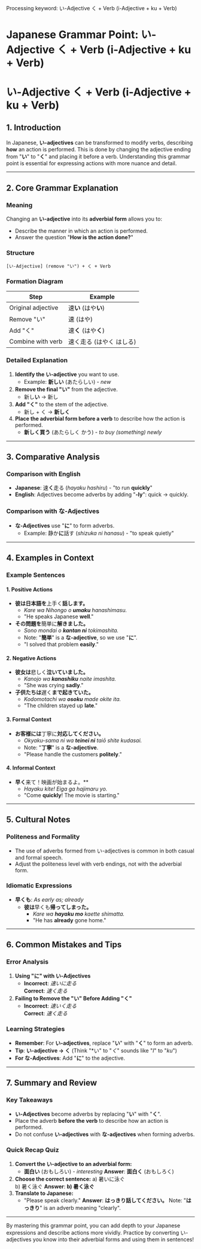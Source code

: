 Processing keyword: い-Adjective く + Verb (i-Adjective + ku + Verb)
# Japanese Grammar Point: い-Adjective く + Verb (i-Adjective + ku + Verb)
# い-Adjective く + Verb (i-Adjective + ku + Verb)
## 1. Introduction
In Japanese, **い-adjectives** can be transformed to modify verbs, describing **how** an action is performed. This is done by changing the adjective ending from "**い**" to "**く**" and placing it before a verb. Understanding this grammar point is essential for expressing actions with more nuance and detail.

---
## 2. Core Grammar Explanation
### Meaning
Changing an **い-adjective** into its **adverbial form** allows you to:
- Describe the manner in which an action is performed.
- Answer the question "**How is the action done?**"
### Structure
```
[い-Adjective] (remove "い") + く + Verb
```
### Formation Diagram
| Step              | Example                |
|-------------------|------------------------|
| Original adjective| 速**い** (はや**い**)    |
| Remove "い"       | 速 (はや)               |
| Add "く"          | 速**く** (はや**く**)    |
| Combine with verb | 速く走る (はやく はしる) |
### Detailed Explanation
1. **Identify the い-adjective** you want to use.
   - Example: **新しい** (あたらしい) - *new*
2. **Remove the final "い"** from the adjective.
   - 新し**い** → 新し
3. **Add "く"** to the stem of the adjective.
   - 新し + く → **新しく**
4. **Place the adverbial form before a verb** to describe how the action is performed.
   - **新しく買う** (あたらしく かう) - *to buy (something) newly*
---
## 3. Comparative Analysis
### Comparison with English
- **Japanese**:  速**く**走る (*hayaku hashiru*) - "to run **quickly**"
- **English**: Adjectives become adverbs by adding "**-ly**": quick → quickly.
### Comparison with な-Adjectives
- **な-Adjectives** use "**に**" to form adverbs.
  - Example: 静か**に**話す (*shizuka ni hanasu*) - "to speak quietly"
---
## 4. Examples in Context
### Example Sentences
#### 1. Positive Actions
- **彼は日本語を**上手く**話します。**
  - *Kare wa Nihongo o **umaku** hanashimasu.*
  - "He speaks Japanese **well**."
- **その問題を**簡単に**解きました。**
  - *Sono mondai o **kantan ni** tokimashita.*
  - Note: "**簡単**" is a **な-adjective**, so we use "**に**".
  - "I solved that problem **easily**."
#### 2. Negative Actions
- **彼女は**悲しく**泣いていました。**
  - *Kanojo wa **kanashiku** naite imashita.*
  - "She was crying **sadly**."
- **子供たちは**遅く**まで起きていた。**
  - *Kodomotachi wa **osoku** made okite ita.*
  - "The children stayed up **late**."
#### 3. Formal Context
- **お客様には**丁寧に**対応してください。**
  - *Okyaku-sama ni wa **teinei ni** taiō shite kudasai.*
  - Note: "**丁寧**" is a **な-adjective**.
  - "Please handle the customers **politely**."
#### 4. Informal Context
- **早く**来て！映画が始まるよ。**
  - *Hayaku kite! Eiga ga hajimaru yo.*
  - "Come **quickly**! The movie is starting."
---
## 5. Cultural Notes
### Politeness and Formality
- The use of adverbs formed from い-adjectives is common in both casual and formal speech.
- Adjust the politeness level with verb endings, not with the adverbial form.
### Idiomatic Expressions
- **早くも**: *As early as; already*
  - **彼は**早くも**帰ってしまった。**
    - *Kare wa **hayaku mo** kaette shimatta.*
    - "He has **already** gone home."
---
## 6. Common Mistakes and Tips
### Error Analysis
1. **Using "に" with い-Adjectives**
   - **Incorrect**: *速いに走る*  
     **Correct**: *速く走る*
2. **Failing to Remove the "い" Before Adding "く"**
   - **Incorrect**: *速いく走る*  
     **Correct**: *速く走る*
### Learning Strategies
- **Remember**: For **い-adjectives**, replace "**い**" with "**く**" to form an adverb.
- **Tip**: **い-adjective → く** (Think "*い" to "*く*" sounds like "*I*" to "*ku*")
- **For な-Adjectives**: Add "**に**" to the adjective.
---
## 7. Summary and Review
### Key Takeaways
- **い-Adjectives** become adverbs by replacing "**い**" with "**く**".
- Place the adverb **before the verb** to describe how an action is performed.
- Do not confuse **い-adjectives** with **な-adjectives** when forming adverbs.
### Quick Recap Quiz
1. **Convert the い-adjective to an adverbial form:**
   - **面白い** (おもしろい) - *interesting*
     **Answer**: **面白く** (おもしろく)
2. **Choose the correct sentence:**
   a) 暑いに泳ぐ  
   b) 暑く泳ぐ
   **Answer**: **b) 暑く泳ぐ**
3. **Translate to Japanese:**
   - "Please speak clearly."
     **Answer**: **はっきり話してください。**
     Note: "**はっきり**" is an adverb meaning "clearly".
---
By mastering this grammar point, you can add depth to your Japanese expressions and describe actions more vividly. Practice by converting い-adjectives you know into their adverbial forms and using them in sentences!
